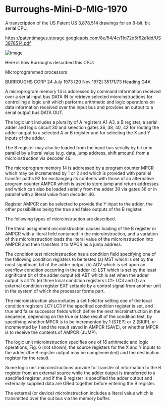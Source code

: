 # Burroughs-Mini-D-MIG-1970

A transcription of the US Patent US 3,878,514 drawings for an 8-bit, bit serial CPU.

https://patentimages.storage.googleapis.com/8e/54/4c/11d72d5f62a1dd/US3878514.pdf


![image](https://github.com/user-attachments/assets/9041cefe-0a69-4ec2-9a12-f4d32c222738)


Here is how Burroughs described this CPU:

Microprogrammed processors 

BURROUGHS CORP 24 July 1973 [20 Nov 1972] 35171/73 
Heading G4A 

A microprogram memory 14 is addressed by command information received over a serial input bus DATA IN to retrieve selected microinstructions for controlling a logic unit which performs arithmetic and logic operations on data information received over the input bus and provides an output to a serial output bus DATA OUT. 

The logic unit includes a plurality of A registers A1-A3, a B register, a serial adder and logic circuit 30 and selection gates 36, 38, 40, 42 for routing the adder output to a selected A or B register and for selecting the X and Y inputs of the adder.

The B register may also be loaded from the input bus serially by bit or in parallel by a literal value (e.g. data, jump address, shift amount) from a microinstruction via decoder 46.

The microprogram memory 14 is addressed by a program counter MPCR which may be incremented by 1 or 2 and which is provided with parallel transfer paths 92 for exchanging its contents with those of an alternative program counter AMPCR which is used to store jump and return addresses and which can also be loaded serially from the adder 30 via gates 36 or in parallel with a literal value from decoder 46. 
 
Register AMPCR can be selected to provide the Y input to the adder, the other possibilities being the true and false outputs of the B register. 
 
The following types of microinstruction are described. 
 
The literal assignment microinstruction causes loading of the B register or AMPCR with a literal field contained in the microinstruction, and a variation of this microinstruction loads the literal value of the microinstruction into AMPCR and then transfers it to MPCR as a jump address. 
 
The condition test microinstruction has a condition field specifying one of the following condition registers to be tested (a) MST which is set by the most significant bit of the adder output (b) AOV which is set upon an overflow condition occurring in the adder (c) LST which is set by the least significant bit of the adder output (d) ABT which is set when the adder output is all 1's (e) three local condition registers LC1- LC3 and (f) an external condition register EXT settable by a control signal from another unit in the system of which the processor forms part. 
 
The microinstruction also includes a set field for setting one of the local condition registers LC1-LC3 if the specified condition register is set, and true and false successor fields which define the next microinstruction in the sequence, depending on the true or false result of the condition test, by specifying whether MPCR is to be incremented by 1 (STEP) or 2 (SKIP), or incremented by 1 and the result saved in AMPCR (SAVE), or whether MPCR is to receive the contents of AMPCR (JUMP). 
 
The logic unit microinstruction specifies one of 16 arithmetic and logic operations, Fig. 6 (not shown), the source registers for the X and Y inputs to the adder (the B register output may be complemented) and the destination register for the result. 
 
Some logic unit microinstructions provide for transfer of information to the B register from an external source while the adder output is transferred to a specified register, and if the B register is specified the adder output and externally supplied data are ORed together before entering the B register. 
 
The external (or device) microinstruction includes a literal value which is transmitted over the out bus via the memory buffer.


